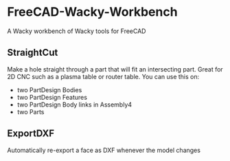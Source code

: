 # FreeCAD-Wacky-Workbench
A Wacky workbench of Wacky tools for FreeCAD

## StraightCut
Make a hole straight through a part that will fit an intersecting part. Great for 2D CNC such as a plasma table or router table.
You can use this on:
- two PartDesign Bodies
- two PartDesign Features
- two PartDesign Body links in Assembly4
- two Parts

## ExportDXF
Automatically re-export a face as DXF whenever the model changes
